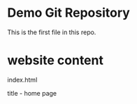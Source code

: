 # Demo Git Repository

This is the first file in this repo.

# website content
index.html

title - home page